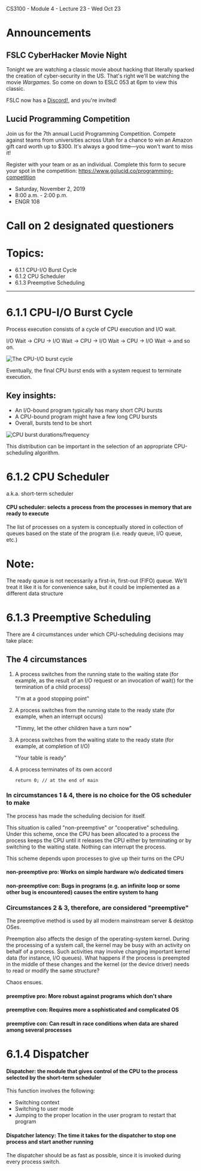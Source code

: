CS3100 - Module 4 - Lecture 23 - Wed Oct 23

# Announcements

## FSLC CyberHacker Movie Night

Tonight we are watching a classic movie about hacking that literally sparked
the creation of cyber-security in the US.  That's right we'll be watching the
movie *Wargames*. So come on down to ESLC 053 at 6pm to view this classic.

FSLC now has a [Discord!](https://discord.gg/RHppcek), and you're invited!


## Lucid Programming Competition

Join us for the 7th annual Lucid Programming Competition. Compete against teams
from universities across Utah for a chance to win an Amazon gift card worth up
to $300. It's always a good time—you won't want to miss it!

Register with your team or as an individual. Complete this form to secure your
spot in the competition: https://www.golucid.co/programming-competition

* Saturday, November 2, 2019
* 8:00 a.m. - 2:00 p.m.
* ENGR 108



# Call on 2 designated questioners


# Topics:
* 6.1.1 CPU-I/O Burst Cycle
* 6.1.2 CPU Scheduler
* 6.1.3 Preemptive Scheduling

--------------------------------------------------------------------------------

# 6.1.1 CPU-I/O Burst Cycle

Process execution consists of a cycle of CPU execution and I/O wait.

   I/O Wait -> CPU -> I/O Wait -> CPU -> I/O Wait -> CPU -> I/O Wait -> and so on.

![The CPU-I/O burst cycle](burst_cycle.png "The CPU-I/O burst cycle")

Eventually, the final CPU burst ends with a system request to terminate execution.

## Key insights:

* An I/O-bound program typically has many short CPU bursts
* A CPU-bound program might have a few long CPU bursts
* Overall, bursts tend to be short

![CPU burst durations/frequency](cpu_burst_duration.png "CPU burst durations/frequency")

This distribution can be important in the selection of an appropriate
CPU-scheduling algorithm.


# 6.1.2 CPU Scheduler

a.k.a. short-term scheduler

#### CPU scheduler: selects a process from the processes in memory that are ready to execute

The list of processes on a system is conceptually stored in collection of
queues based on the state of the program (i.e. ready queue, I/O queue, etc.)

Note:
=====
The ready queue is not necessarily a first-in, first-out (FIFO) queue.  We'll
treat it like it is for convenience sake, but it could be implemented as a
different data structure



# 6.1.3 Preemptive Scheduling

There are 4 circumstances under which CPU-scheduling decisions may take place:

## The 4 circumstances

1. A process switches from the running state to the waiting state (for example,
   as the result of an I/O request or an invocation of wait() for the
   termination of a child process)
   
   "I'm at a good stopping point"

2. A process switches from the running state to the ready state (for example,
   when an interrupt occurs)

   "Timmy, let the other children have a turn now"

3. A process switches from the waiting state to the ready state (for example,
   at completion of I/O)

   "Your table is ready"

4. A process terminates of its own accord

   `return 0; // at the end of main`


### In circumstances 1 & 4, there is no choice for the OS scheduler to make

The process has made the scheduling decision for itself.

This situation is called "non-preemptive" or "cooperative" scheduling.  Under
this scheme, once the CPU has been allocated to a process the process keeps the
CPU until it releases the CPU either by terminating or by switching to the
waiting state.  Nothing can interrupt the process.

This scheme depends upon processes to give up their turns on the CPU

#### non-preemptive pro: Works on simple hardware w/o dedicated timers
#### non-preemptive con: Bugs in programs (e.g. an infinite loop or some other bug is encountered) causes the entire system to hang


### Circumstances 2 & 3, therefore, are considered "preemptive"

The preemptive method is used by all modern mainstream server & desktop OSes.

Preemption also affects the design of the operating-system kernel.  During the
processing of a system call, the kernel may be busy with an activity on behalf
of a process.  Such activities may involve changing important kernel data (for
instance, I/O queues).  What happens if the process is preempted in the middle
of these changes and the kernel (or the device driver) needs to read or modify
the same structure?

Chaos ensues.

#### preemptive pro: More robust against programs which don't share
#### preemptive con: Requires more a sophisticated and complicated OS
#### preemptive con: Can result in race conditions when data are shared among several processes


# 6.1.4 Dispatcher

#### Dispatcher: the module that gives control of the CPU to the process selected by the short-term scheduler

This function involves the following:

* Switching context
* Switching to user mode
* Jumping to the proper location in the user program to restart that program

#### Dispatcher latency: The time it takes for the dispatcher to stop one process and start another running 

The dispatcher should be as fast as possible, since it is invoked during every
process switch.

